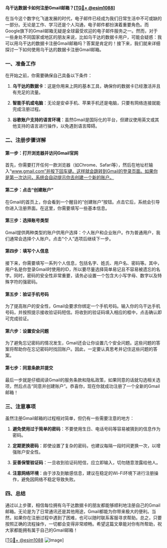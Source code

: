 **乌干达数据卡如何注册Gmail邮箱？[[TG💪+ @esim1088](https://t.me/s/esim1088)]**

在当今这个数字化飞速发展的时代，电子邮件已经成为我们日常生活中不可或缺的一部分。无论是工作、学习还是个人沟通，电子邮件都扮演着重要角色。而Google旗下的Gmail邮箱无疑是全球最受欢迎的电子邮件服务之一。然而，对于一些身处不同国家或地区的朋友来说，比如乌干达的数据卡用户，可能会疑惑：我可以用乌干达的数据卡注册Gmail邮箱吗？答案是肯定的！接下来，我们就来详细探讨一下如何使用乌干达的数据卡注册Gmail邮箱。

### 一、准备工作

在开始之前，你需要确保自己具备以下条件：

1. **乌干达的数据卡**：这是你用来上网的基本工具，确保你的数据卡已经激活并且有充足的流量。
   
2. **智能手机或电脑**：无论是安卓手机、苹果手机还是电脑，只要有网络连接就能完成注册过程。
   
3. **谷歌账户支持的语言环境**：虽然Gmail是国际化的平台，但建议使用英文或其他支持的语言进行操作，以免遇到语言障碍。

### 二、注册步骤详解

#### 第一步：打开浏览器并访问Gmail官网

首先，你需要打开任何一款浏览器（如Chrome、Safari等），然后在地址栏输入“www.gmail.com”并按下回车键。这样就会跳转到Gmail的登录页面。如果你是第一次访问，系统会自动提示你去创建一个新的账户。

#### 第二步：点击“创建账户”

在Gmail的首页上，你会看到一个醒目的“创建账户”按钮。点击它后，系统会引导你进入注册界面。在这里，你需要填写一些基本信息。

#### 第三步：选择账号类型

Gmail提供两种类型的账户供用户选择：个人账户和企业账户。作为普通用户，我们通常会选择个人账户。点击“个人”选项后继续下一步。

#### 第四步：填写个人信息

接下来，你需要填写一系列个人信息，包括名字、姓氏、用户名、密码等。其中，用户名是你登录Gmail时使用的ID，所以要尽量选择简单易记且不容易被遗忘的名字。同时，密码的安全性非常重要，请务必设置一个包含大小写字母、数字以及特殊字符的强密码。

#### 第五步：验证手机号码

为了提高账户的安全性，Gmail会要求你绑定一个手机号码。输入你的乌干达手机号码，并按照提示接收验证码短信。将收到的验证码填入相应的框中，点击确认即可完成验证。

#### 第六步：设置安全问题

为了避免忘记密码的情况发生，Gmail还会让你设置几个安全问题。这些问题的答案将帮助你在忘记密码时找回账户。因此，一定要认真思考并记住这些问题的答案。

#### 第七步：同意条款并提交

最后一步就是仔细阅读Gmail的服务条款和隐私政策，如果同意的话就勾选相关选项，然后点击“同意并创建账户”。恭喜你，现在你就成功注册了一个全新的Gmail邮箱！

### 三、注意事项

虽然注册Gmail邮箱的过程相对简单，但仍有一些需要注意的地方：

1. **避免使用过于简单的密码**：不要使用生日、电话号码等容易被猜到的信息作为密码。
   
2. **定期更换密码**：即使设置了复杂的密码，也建议每隔一段时间更换一次，以增强账户安全性。
   
3. **妥善保管验证码**：一旦收到验证码短信，应立即输入，切勿随意泄露给他人。

4. **注意网络环境**：由于涉及到敏感信息，建议在稳定的Wi-Fi环境下进行注册操作，避免因网络不稳定导致失败。

### 四、总结

通过以上步骤，相信每位拥有乌干达数据卡的朋友都能够顺利地注册自己的Gmail邮箱。无论是为了日常通讯还是其他用途，Gmail都能为你带来极大的便利。当然，如果你在注册过程中遇到了困难，也可以随时联系客服寻求帮助。总之，只要按照正确的流程操作，一切都会变得非常顺畅。希望这篇文章能对你有所帮助，祝大家都能拥有属于自己的Gmail邮箱！

[[TG💪+ @esim1088](https://t.me/s/esim1088) ![Image](https://i.postimg.cc/4NQfJmqS/Snipaste-2025-05-13-00-14-12.png)]
